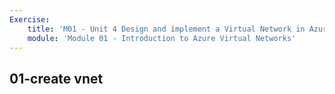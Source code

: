 ```yaml
---
Exercise:
    title: 'M01 - Unit 4 Design and implement a Virtual Network in Azure'
    module: 'Module 01 - Introduction to Azure Virtual Networks'
---
```



## 01-create vnet
